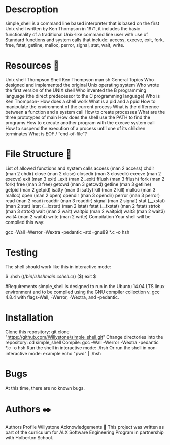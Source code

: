 # Descroption
simple_shell is a command line based interpreter that is based on the first Unix shell written by Ken Thompson in 1971, it includes the basic functionality of a traditional Unix-like command line user with use of Standard functions and system calls that include: access, execve, exit, fork, free, fstat, getline, malloc, perror, signal, stat, wait, write.
# Resources 📑
Unix shell
Thompson Shell
Ken Thompson
man sh
General Topics
Who designed and implemented the original Unix operating system
Who wrote the first version of the UNIX shell
Who invented the B programming language (the direct predecessor to the C programming language)
Who is Ken Thompson-
How does a shell work
What is a pid and a ppid
How to manipulate the environment of the current process
What is the difference between a function and a system call
How to create processes
What are the three prototypes of main
How does the shell use the PATH to find the programs
How to execute another program with the execve system call
How to suspend the execution of a process until one of its children terminates
What is EOF / “end-of-file”?

# File Structure 📁
List of allowed functions and system calls
access (man 2 access)
chdir (man 2 chdir)
close (man 2 close)
closedir (man 3 closedir)
execve (man 2 execve)
exit (man 3 exit)
_exit (man 2 _exit)
fflush (man 3 fflush)
fork (man 2 fork)
free (man 3 free)
getcwd (man 3 getcwd)
getline (man 3 getline)
getpid (man 2 getpid)
isatty (man 3 isatty)
kill (man 2 kill)
malloc (man 3 malloc)
open (man 2 open)
opendir (man 3 opendir)
perror (man 3 perror)
read (man 2 read)
readdir (man 3 readdir)
signal (man 2 signal)
stat (__xstat) (man 2 stat)
lstat (__lxstat) (man 2 lstat)
fstat (__fxstat) (man 2 fstat)
strtok (man 3 strtok)
wait (man 2 wait)
waitpid (man 2 waitpid)
wait3 (man 2 wait3)
wait4 (man 2 wait4)
write (man 2 write)
Compilation
Your shell will be compiled this way:

gcc -Wall -Werror -Wextra -pedantic -std=gnu89 *.c -o hsh 

# Testing
The shell should work like this in interactive mode:

$ ./hsh
($) /bin/ls
hsh main.c shell.c
($)
($) exit
$

#Requirements
simple_shell is designed to run in the Ubuntu 14.04 LTS linux environment and to be compiled using the GNU compiler collection v. gcc 4.8.4 with flags-Wall, -Werror, -Wextra, and -pedantic.

# Installation
Clone this repository: git clone "https://github.com/Willystone/simple_shell.git"
Change directories into the repository: cd simple_shell
Compile: gcc -Wall -Werror -Wextra -pedantic *.c -o hsh
Run the shell in interactive mode: ./hsh
Or run the shell in non-interactive mode: example echo "pwd" | ./hsh

# Bugs
At this time, there are no known bugs.

# Authors ✒️
Authors	Profile
Willystone
Acknowledgements 🙏
This project was written as part of the curriculum for ALX Software Engineering Program in partnership with Holberton School.
